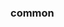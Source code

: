 <!-- Space: Projects -->
<!-- Parent: ZshK9s -->
<!-- Title: Examples ZshK9s -->
<!-- Label: Examples -->
<!-- Include: ./../disclaimer.md -->
<!-- Include: ac:toc -->

### common
